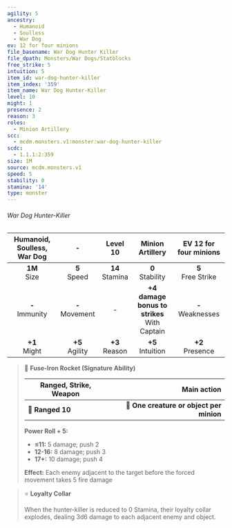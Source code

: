 ```yaml
---
agility: 5
ancestry:
  - Humanoid
  - Soulless
  - War Dog
ev: 12 for four minions
file_basename: War Dog Hunter Killer
file_dpath: Monsters/War Dogs/Statblocks
free_strike: 5
intuition: 5
item_id: war-dog-hunter-killer
item_index: '359'
item_name: War Dog Hunter-Killer
level: 10
might: 1
presence: 2
reason: 3
roles:
  - Minion Artillery
scc:
  - mcdm.monsters.v1:monster:war-dog-hunter-killer
scdc:
  - 1.1.1:2:359
size: 1M
source: mcdm.monsters.v1
speed: 5
stability: 0
stamina: '14'
type: monster
---
```


###### War Dog Hunter-Killer

| Humanoid, Soulless, War Dog |          -          |      Level 10       |                 Minion Artillery                 | EV 12 for four minions |
| :-------------------------: | :-----------------: | :-----------------: | :----------------------------------------------: | :--------------------: |
|      **1M**<br/> Size       |  **5**<br/> Speed   | **14**<br/> Stamina |               **0**<br/> Stability               | **5**<br/> Free Strike |
|     **-**<br/> Immunity     | **-**<br/> Movement |          -          | **+4 damage bonus to strikes**<br/> With Captain | **-**<br/> Weaknesses  |
|      **+1**<br/> Might      | **+5**<br/> Agility | **+3**<br/> Reason  |              **+5**<br/> Intuition               |  **+2**<br/> Presence  |

<!-- -->
> 🏹 **Fuse-Iron Rocket (Signature Ability)**
>
> | **Ranged, Strike, Weapon** |                          **Main action** |
> | -------------------------- | ---------------------------------------: |
> | **📏 Ranged 10**           | **🎯 One creature or object per minion** |
>
> **Power Roll + 5:**
>
> - **≤11:** 5 damage; push 2
> - **12-16:** 8 damage; push 3
> - **17+:** 10 damage; push 4
>
> **Effect:** Each enemy adjacent to the target before the forced movement takes 5 fire damage

<!-- -->
> ⭐️ **Loyalty Collar**
>
> When the hunter-killer is reduced to 0 Stamina, their loyalty collar explodes, dealing 3d6 damage to each adjacent enemy and object.
